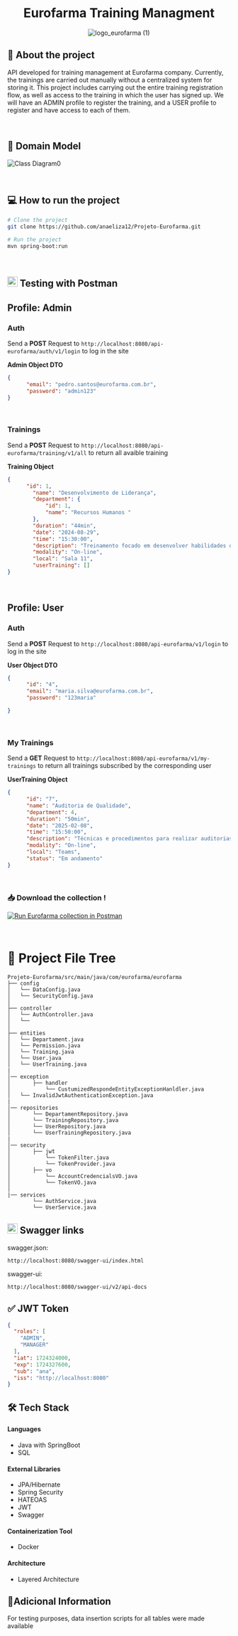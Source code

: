 <div align="center"> <h1>Eurofarma Training Managment</h1>
  
![logo_eurofarma (1)](https://github.com/user-attachments/assets/57fec90d-fc6f-4c3a-9d3e-f24c3e49bfbb)
</div>

## 📑 About the project 
API developed for training management at Eurofarma company. Currently, the trainings are carried out manually without a centralized system for storing it. This project includes carrying out the entire training registration flow, as well as access to the training in which the user has signed up. We will have an ADMIN profile to register the training, and a USER profile to register and have access to each of them.

<br>

## 🔎 Domain Model 

![Class Diagram0](https://github.com/user-attachments/assets/614aa02f-92f0-4ab8-a589-2f00f0805427)

<br>



## 💻 How to run the project 


```bash
# Clone the project
git clone https://github.com/anaeliza12/Projeto-Eurofarma.git

```


```bash
# Run the project
mvn spring-boot:run
```

<br>

##  <img src="https://www.vectorlogo.zone/logos/getpostman/getpostman-icon.svg" alt="postman" width="23" height="23"/>   Testing with Postman 

## Profile: Admin
### Auth
Send a **POST** Request to `http://localhost:8080/api-eurofarma/auth/v1/login` to log in the site

**Admin Object DTO**
```json
{
      "email": "pedro.santos@eurofarma.com.br",
      "password": "admin123"
}

```
<br>

### Trainings
Send a **POST** Request to `http://localhost:8080/api-eurofarma/training/v1/all` to return all avaible training

**Training Object**
```json
{
      "id": 1,
        "name": "Desenvolvimento de Liderança",
        "department": {
            "id": 1,
            "name": "Recursos Humanos "
        },
        "duration": "44min",
        "date": "2024-08-29",
        "time": "15:30:00",
        "description": "Treinamento focado em desenvolver habilidades de liderança, incluindo técnicas de motivação, comunicação eficaz e gestão de equipes. Ideal para líderes atuais e futuros.",
        "modality": "On-line",
        "local": "Sala 11",
        "userTraining": []
}

```


<br> 

## Profile: User
### Auth
Send a **POST** Request to `http://localhost:8080/api-eurofarma/v1/login` to log in the site

**User Object DTO**
```json
{
      "id": "4",
      "email": "maria.silva@eurofarma.com.br",
      "password": "123maria"

}

```

<br>

### My Trainings
Send a **GET** Request to `http://localhost:8080/api-eurofarma/v1/my-trainings` to return all trainings subscribed by the corresponding user

**UserTraining Object**
```json
{
      "id": "7",
      "name": "Auditoria de Qualidade",
      "department": 4,
      "duration": "50min",
      "date": "2025-02-08",
      "time": "15:50:00",
      "description": "Técnicas e procedimentos para realizar auditorias de qualidade, identificando não conformidades e oportunidades de melhoria.",
      "modality": "On-line",
      "local": "Teams",
      "status": "Em andamento" 
}

```
<br> 

### 📥 Download the collection !


[![Run Eurofarma collection in Postman](https://run.pstmn.io/button.svg)](https://app.getpostman.com/run-collection/28811195-e12e9528-6d10-4de2-9b85-06c949a5ea8d)

<br> 




# 📂 Project File Tree

```
Projeto-Eurofarma/src/main/java/com/eurofarma/eurofarma
├── config
│   └── DataConfig.java
│   └── SecurityConfig.java
│  
├── controller
│   └── AuthController.java
│   └── 
│  
├── entities
│   └── Departament.java
│   └── Permission.java
│   └── Training.java
│   └── User.java
│   └── UserTraining.java
|
│── exception
│       ├── handler
│           └── CustumizedRespondeEntityExceptionHanldler.java
│   └── InvalidJwtAuthenticationException.java 
|
│── repositories
│       └── DepartamentRepository.java
│       └── TrainingRepository.java
│       └── UserRepository.java
│       └── UserTrainingRepository.java
|
│── security
│       ├── jwt
│           └── TokenFilter.java
│           └── TokenProvider.java
│       ├── vo
│           └── AccountCredencialsVO.java
│           └── TokenVO.java
│ 
|── services
        └── AuthService.java
        └── UserService.java
```


## <img src="https://github.com/user-attachments/assets/c987ba08-8ca4-44c3-ab75-2b823579b827" width="23" height="23"/>  Swagger links
swagger.json:
```
http://localhost:8080/swagger-ui/index.html
```
swagger-ui:
```
http://localhost:8080/swagger-ui/v2/api-docs
```

## ✅ JWT Token

```json
{
  "roles": [
    "ADMIN",
    "MANAGER"
  ],
  "iat": 1724324000,
  "exp": 1724327600,
  "sub": "ana",
  "iss": "http://localhost:8080"
}

```

## 🛠 Tech Stack

#### Languages
- Java with SpringBoot
- SQL

#### External Libraries
- JPA/Hibernate
- Spring Security
- HATEOAS
- JWT
- Swagger

#### Containerization Tool
- Docker
  
#### Architecture
- Layered Architecture

## 📌Adicional Information
For testing purposes, data insertion scripts for all tables were made available


